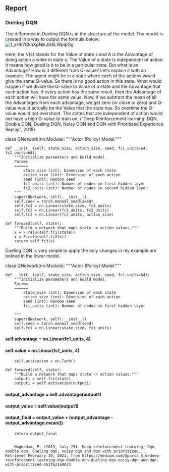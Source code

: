 ## Report
### Dueling DQN

The difference in Dueling DQN is in the structure of the model. The model is created in a way to output the formula below:
![1_sHh7CknXpNikJG6LWpIpGg](https://user-images.githubusercontent.com/39303516/108522382-c4f73f00-729a-11eb-88b2-a27a9f16b52d.png)


Here, the V(s) stands for the Value of state s and A is the Advantage of doing action a while in state s. The Value of a state is independent of action. It means how good is it to be in a particular state. But what is an Advantage? How is it different from Q-value? Let’s explain it with an example. The agent might be in a state where each of the actions would give the same Q-value. So there is no good action in this state. What would happen if we divide the Q-value to Value of a state and the Advantage that each action has. If every action has the same result, then the Advantage of each action will have the same value. Now, if we subtract the mean of all the Advantages from each advantage, we get zero (or close to zero) and Q-value would actually be the Value that the state has. So overtime the Q-value would not overshoot. The states that are independent of action would not have a high Q-value to train on.
("Deep Reinforcement learning: DQN, Double DQN, Dueling DQN, Noisy DQN and DQN with Prioritized Experience Replay", 2019)





class QNetwork(nn.Module):
    """Actor (Policy) Model."""

    def __init__(self, state_size, action_size, seed, fc1_units=64, fc2_units=64):
        """Initialize parameters and build model.
        Params
        ======
            state_size (int): Dimension of each state
            action_size (int): Dimension of each action
            seed (int): Random seed
            fc1_units (int): Number of nodes in first hidden layer
            fc2_units (int): Number of nodes in second hidden layer
        """
        super(QNetwork, self).__init__()
        self.seed = torch.manual_seed(seed)
        self.fc1 = nn.Linear(state_size, fc1_units)
        self.fc2 = nn.Linear(fc1_units, fc2_units)
        self.fc3 = nn.Linear(fc2_units, action_size)

    def forward(self, state):
        """Build a network that maps state -> action values."""
        x = F.relu(self.fc1(state))
        x = F.relu(self.fc2(x))
        return self.fc3(x)



Dueling DQN is very simple to apply the only changes in my example are bolded in the lower model.





class QNetwork(nn.Module):
    """Actor (Policy) Model."""

    def __init__(self, state_size, action_size, seed, fc1_units=64):
        """Initialize parameters and build model.
        Params
        ======
            state_size (int): Dimension of each state
            action_size (int): Dimension of each action
            seed (int): Random seed
            fc1_units (int): Number of nodes in first hidden layer
           
        """
        super(QNetwork, self).__init__()
        self.seed = torch.manual_seed(seed)
        self.fc1 = nn.Linear(state_size, fc1_units)
   #### self.advantage = nn.Linear(fc1_units, 4)
   #### self.value = nn.Linear(fc1_units, 4)
        self.activation = nn.Tanh()

    def forward(self, state):
        """Build a network that maps state -> action values."""
        output1 = self.fc1(state)
        output1 = self.activation(output1)
        
   ####  output_advantage = self.advantage(output1)
   #### output_value = self.value(output1)
   #### output_final =  output_value  + (output_advantage - output_advantage.mean())
        
        return output_final
        
        
        Moghadam, P. (2019, July 23). Deep reinforcement learning: Dqn, double dqn, dueling dqn, noisy dqn and dqn with prioritized... Retrieved February 19, 2021, from https://medium.com/@parsa_h_m/deep-reinforcement-learning-dqn-double-dqn-dueling-dqn-noisy-dqn-and-dqn-with-prioritized-551f621a9823
